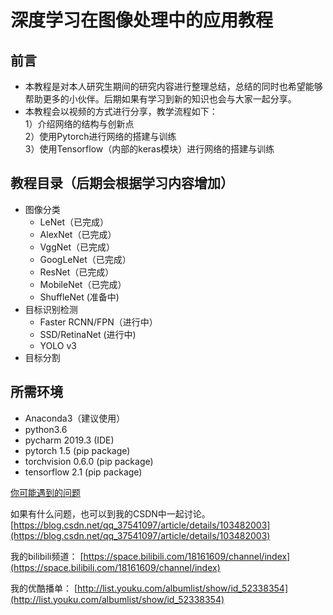 # 深度学习在图像处理中的应用教程

## 前言
* 本教程是对本人研究生期间的研究内容进行整理总结，总结的同时也希望能够帮助更多的小伙伴。后期如果有学习到新的知识也会与大家一起分享。
* 本教程会以视频的方式进行分享，教学流程如下：  
1）介绍网络的结构与创新点  
2）使用Pytorch进行网络的搭建与训练  
3）使用Tensorflow（内部的keras模块）进行网络的搭建与训练 


## 教程目录（后期会根据学习内容增加）
* 图像分类
    * LeNet（已完成）
    * AlexNet（已完成）
    * VggNet（已完成）
    * GoogLeNet（已完成）
    * ResNet（已完成）
    * MobileNet（已完成）
    * ShuffleNet (准备中)
* 目标识别检测
    * Faster RCNN/FPN（进行中）
    * SSD/RetinaNet (进行中)
    * YOLO v3
* 目标分割


## 所需环境
* Anaconda3（建议使用）
* python3.6
* pycharm 2019.3 (IDE)
* pytorch 1.5 (pip package)
* torchvision 0.6.0 (pip package)
* tensorflow 2.1 (pip package)

[你可能遇到的问题](./summary_problem.md)     

如果有什么问题，也可以到我的CSDN中一起讨论。   
[https://blog.csdn.net/qq_37541097/article/details/103482003](https://blog.csdn.net/qq_37541097/article/details/103482003)

我的bilibili频道：
[https://space.bilibili.com/18161609/channel/index](https://space.bilibili.com/18161609/channel/index)

我的优酷播单：
[http://list.youku.com/albumlist/show/id_52338354](http://list.youku.com/albumlist/show/id_52338354)
